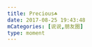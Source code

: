 ```yaml
---
title: Precious☘️
date: 2017-08-25 19:43:48
mCategories: [说说,朋友圈]
type: moment
---
```


<div id="pics-20170825194348"></div>

<script src="/lib/moment/pics.js"></script>
<script>
var data = [
    {"link": "2017-08-25_000000.jpeg", "type": "shuoshuo"}
];
picsRender(data, "pics-20170825194348");
</script>

